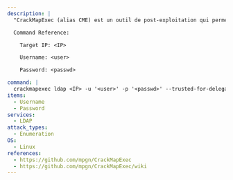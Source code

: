 ```yaml
---
description: |
  "CrackMapExec (alias CME) est un outil de post-exploitation qui permet d'automatiser l'évaluation de la sécurité des grands réseaux Active Directory." - https://github.com/mpgn/CrackMapExec/wiki. Cette commande énumère les groupes de domaine, les groupes locaux, les utilisateurs, les descriptions d'utilisateurs, les utilisateurs autorisés pour la délégation, les utilisateurs sans mot de passe, Vous pouvez également utiliser la notation CIDR pour cibler une plage d'adresses IP (i.e. <IP>/24).

  Command Reference:

  	Target IP: <IP>

  	Username: <user>

  	Password: <passwd>

command: |
  crackmapexec ldap <IP> -u '<user>' -p '<passwd>' --trusted-for-delegation  --password-not-required --admin-count --users --groups
items:
  - Username
  - Password
services:
  - LDAP
attack_types:
  - Enumeration
OS:
  - Linux
references:
  - https://github.com/mpgn/CrackMapExec
  - https://github.com/mpgn/CrackMapExec/wiki
---
```


